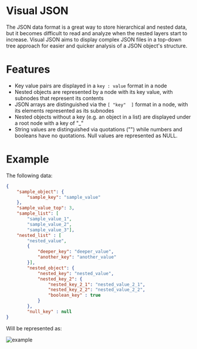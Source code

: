 # Visual JSON
The JSON data format is a great way to store hierarchical and nested data, but it becomes difficult to read and analyze when the nested layers start to increase. Visual JSON aims to display complex JSON files in a top-down tree approach for easier and quicker analysis of a JSON object's structure.

# Features
- Key value pairs are displayed in a `key : value` format in a node
- Nested objects are represented by a node with its key value, with subnodes that represent its contents
- JSON arrays are distinguished via the `[ "key"  ]` format in a node, with its elements represented as its subnodes
- Nested objects without a key (e.g. an object in a list) are displayed under a root node with a key of "_"
- String values are distinguished via quotations ("") while numbers and booleans have no quotations. Null values are represented as NULL.

# Example

The following data:
```JSON
{
	"sample_object": {
		"sample_key": "sample_value"
	},
	"sample_value_top": 3,
	"sample_list": [
		"sample_value_1",
		"sample_value_2",
		"sample_value_3"],
	"nested_list" : [
		"nested_value",
		{
			"deeper_key": "deeper_value",
			"another_key": "another_value"
		}],
		"nested_object": {
			"nested_key": "nested_value",
			"nested_key_2": {
				"nested_key_2_1": "nested_value_2_1",
				"nested_key_2_2": "nested_value_2_2",
				"boolean_key" : true
			}
		}, 
		"null_key" : null
}

```

Will be represented as:

![example](https://user-images.githubusercontent.com/76023265/222946209-f50c7d39-4bbd-4852-a5ce-c5e6d4880938.png)

